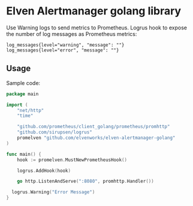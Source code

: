 # Elven Alertmanager golang library
Use Warning logs to send metrics to Prometheus.
Logrus hook to expose the number of log messages as Prometheus metrics:

```
log_messages{level="warning", "message": ""}
log_messages{level="error", "message": ""}
```

## Usage

Sample code:
```go
package main

import (
	"net/http"
	"time"

	"github.com/prometheus/client_golang/prometheus/promhttp"
	"github.com/sirupsen/logrus"
	promelven "github.com/elvenworks/elven-alertmanager-golang"
)

func main() {
	hook := promelven.MustNewPrometheusHook()

	logrus.AddHook(hook)

	go http.ListenAndServe(":8080", promhttp.Handler())

  logrus.Warning("Error Message")
}
```